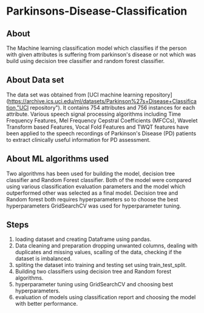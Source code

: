 # Parkinsons-Disease-Classification
## About
The Machine learning classification model which classifies if the person with given attributes is suffering from parkinson's disease or not which was build using decision tree classifier and random forest classifier.
## About Data set
The data set was obtained from [UCI machine learning repository](https://archive.ics.uci.edu/ml/datasets/Parkinson%27s+Disease+Classification,"UCI repository"). It contains 754 attributes and 756 instances for each attribute. Various speech signal processing algorithms including Time Frequency Features, Mel Frequency Cepstral Coefficients (MFCCs), Wavelet Transform based Features, Vocal Fold Features and TWQT features have been applied to the speech recordings of Parkinson's Disease (PD) patients to extract clinically useful information for PD assessment.

## About ML algorithms used
Two algorithms has been used for building the model, decision tree classifier and Random Forest classifier. Both of the model were compared using various classification evaluation parameters and the model which outperformed other was selected as a final model. Decision tree and Random forest both requires hyperparameters so to choose the best hyperparameters GridSearchCV was used for hyperparameter tuning.

## Steps 
1. loading dataset and creating Dataframe using pandas.
2. Data cleaning and preparation dropping unwanted columns, dealing with duplicates and missing values, scalling of the data, checking if the dataset is imbalanced.
3. spliting the dataset into training and testing set using train_test_split.
4. Building two classifiers using decision tree and Random forest algorithms.
5. hyperparameter tuning using GridSearchCV and choosing best hyperparameters.
6. evaluation of models using classification report and choosing the model with better performance.
